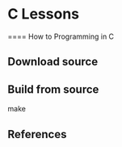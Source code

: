# C Lessons
====
How to Programming in C

## Download source

## Build from source
make

## References


